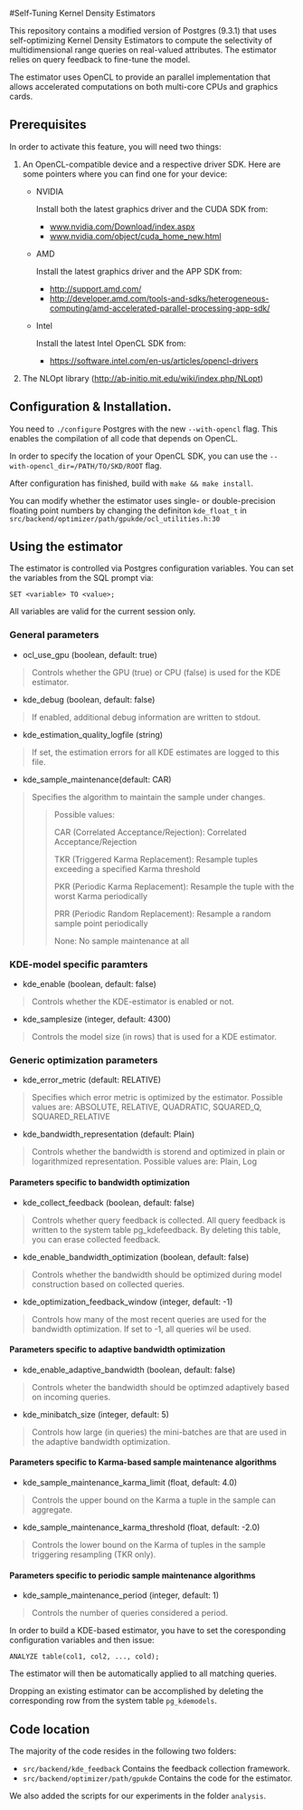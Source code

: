 #Self-Tuning Kernel Density Estimators

This repository contains a modified version of Postgres (9.3.1) that
uses self-optimizing Kernel Density Estimators to compute the 
selectivity of multidimensional range queries on real-valued 
attributes. The estimator relies on query feedback to fine-tune the
model.

The estimator uses OpenCL to provide an parallel implementation
that allows accelerated computations on both multi-core CPUs and
graphics cards.
                            
## Prerequisites                                                               
In order to activate this feature, you will need two things:

1. An OpenCL-compatible device and a respective driver SDK. Here are some pointers where you can find one for your device:
    * NVIDIA 

        Install both the latest graphics driver and the CUDA SDK from:

        * www.nvidia.com/Download/index.aspx
        * www.nvidia.com/object/cuda_home_new.html

    * AMD

        Install the latest graphics driver and the APP SDK from:

        * http://support.amd.com/
        * http://developer.amd.com/tools-and-sdks/heterogeneous-computing/amd-accelerated-parallel-processing-app-sdk/

    * Intel
        
        Install the latest Intel OpenCL SDK from:
                          
        * https://software.intel.com/en-us/articles/opencl-drivers

1. The NLOpt library (http://ab-initio.mit.edu/wiki/index.php/NLopt)
                            
## Configuration & Installation. 
You need to `./configure` Postgres with the new `--with-opencl` flag. This
enables the compilation of all code that depends on OpenCL.

In order to specify the location of your OpenCL SDK, you can use the
`--with-opencl_dir=/PATH/TO/SKD/ROOT` flag.

After configuration has finished, build with `make && make install`.

You can modify whether the estimator uses single- or double-precision
floating point numbers by changing the definiton `kde_float_t` in 
`src/backend/optimizer/path/gpukde/ocl_utilities.h:30`

                      
## Using the estimator 

The estimator is controlled via Postgres configuration variables. You
can set the variables from the SQL prompt via:

    SET <variable> TO <value>;
All variables are valid for the current session only.

###  General parameters
* ocl_use_gpu (boolean, default: true)
> Controls whether the GPU (true) or CPU (false) is used for the
   KDE estimator.
* kde_debug (boolean, default: false)
> If enabled, additional debug information are written to stdout.
* kde_estimation_quality_logfile (string)
>If set, the estimation errors for all KDE estimates are logged to this file.   
* kde_sample_maintenance(default: CAR)
> Specifies the algorithm to maintain the sample under changes.
>> Possible values:
>>	
>> CAR (Correlated Acceptance/Rejection): Correlated Acceptance/Rejection
>>
>> TKR (Triggered Karma Replacement): Resample tuples exceeding a specified Karma threshold
>>
>> PKR (Periodic Karma Replacement): Resample the tuple with the worst Karma periodically
>>
>> PRR (Periodic Random Replacement): Resample a random sample point periodically
>>
>> None: No sample maintenance at all

###  KDE-model specific paramters

* kde_enable (boolean, default: false)
> Controls whether the KDE-estimator is enabled or not.
* kde_samplesize (integer, default: 4300)
> Controls the model size (in rows) that is used for a KDE estimator.

###  Generic optimization parameters
* kde_error_metric (default: RELATIVE)
> Specifies which error metric is optimized by the estimator.
> Possible values are: ABSOLUTE, RELATIVE, QUADRATIC, SQUARED_Q, SQUARED_RELATIVE
* kde_bandwidth_representation (default: Plain)
>   Controls whether the bandwidth is storend and optimized in plain or 
>   logarithmized representation.
>   Possible values are: Plain, Log

####  Parameters specific to bandwidth optimization

* kde_collect_feedback (boolean, default: false)
> Controls whether query feedback is collected. All query feedback is written to the system table pg_kdefeedback. By deleting this table, you can erase collected feedback.
* kde_enable_bandwidth_optimization (boolean, default: false)
> Controls whether the bandwidth should be optimized during model construction based on collected queries.
* kde_optimization_feedback_window (integer, default: -1)
> Controls how many of the most recent queries are used for the bandwidth optimization. If set to -1, all queries wil be used.

####  Parameters specific to adaptive bandwidth optimization
* kde_enable_adaptive_bandwidth (boolean, default: false)
> Controls wheter the bandwidth should be optimzed adaptively
> based on incoming queries.
* kde_minibatch_size (integer, default: 5)
> Controls how large (in queries) the mini-batches are that are
> used in the adaptive bandwidth optimization.

#### Parameters specific to Karma-based sample maintenance algorithms ####
* kde_sample_maintenance_karma_limit (float, default: 4.0)
> Controls the upper bound on the Karma a tuple in the sample 
> can aggregate.
* kde_sample_maintenance_karma_threshold (float, default: -2.0)
> Controls the lower bound on the Karma of tuples in the sample
> triggering resampling (TKR only).
    
####  Parameters specific to periodic sample maintenance algorithms ####
* kde_sample_maintenance_period (integer, default: 1)
> Controls the number of queries considered a period.

In order to build a KDE-based estimator, you have to set the
coresponding configuration variables and then issue:

    ANALYZE table(col1, col2, ..., cold);
The estimator will then be automatically applied to all matching
queries.

Dropping an existing estimator can be accomplished by deleting the
corresponding row from the system table `pg_kdemodels`.
                         
## Code location                          
The majority of the code resides in the following two folders:

* `src/backend/kde_feedback` Contains the feedback collection framework.
* `src/backend/optimizer/path/gpukde` Contains the code for the estimator.

We also added the scripts for our experiments in the folder `analysis`.